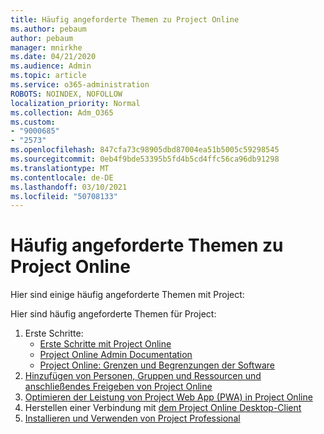 ```yaml
---
title: Häufig angeforderte Themen zu Project Online
ms.author: pebaum
author: pebaum
manager: mnirkhe
ms.date: 04/21/2020
ms.audience: Admin
ms.topic: article
ms.service: o365-administration
ROBOTS: NOINDEX, NOFOLLOW
localization_priority: Normal
ms.collection: Adm_O365
ms.custom:
- "9000685"
- "2573"
ms.openlocfilehash: 847cfa73c98905dbd87004ea51b5005c59298545
ms.sourcegitcommit: 0eb4f9bde53395b5fd4b5cd4ffc56ca96db91298
ms.translationtype: MT
ms.contentlocale: de-DE
ms.lasthandoff: 03/10/2021
ms.locfileid: "50708133"
---
```

# <a name="project-online-frequently-requested-topics"></a>Häufig angeforderte Themen zu Project Online

Hier sind einige häufig angeforderte Themen mit Project:

Hier sind häufig angeforderte Themen für Project:
1.  Erste Schritte: 
    -   [Erste Schritte mit Project Online](https://docs.microsoft.com/projectonline/get-started-with-project-online) 
    -   [Project Online Admin Documentation](https://docs.microsoft.com/projectonline/project-online) 
    -   [Project Online: Grenzen und Begrenzungen der Software](https://docs.microsoft.com/ProjectOnline/project-online-software-boundaries-and-limits) 
2.  [Hinzufügen von Personen, Gruppen und Ressourcen und anschließendes Freigeben von Project Online](https://docs.microsoft.com/projectonline/step-2-add-people-to-project-online) 
3.  [Optimieren der Leistung von Project Web App (PWA) in Project Online](https://docs.microsoft.com/projectonline/tune-project-online-performance)
4.  Herstellen einer Verbindung mit [dem Project Online Desktop-Client](https://docs.microsoft.com/projectonline/connect-to-project-online-with-the-project-online-desktop-client) 
5.  [Installieren und Verwenden von Project Professional](https://support.office.com/article/install-project-7059249b-d9fe-4d61-ab96-5c5bf435f281) 
